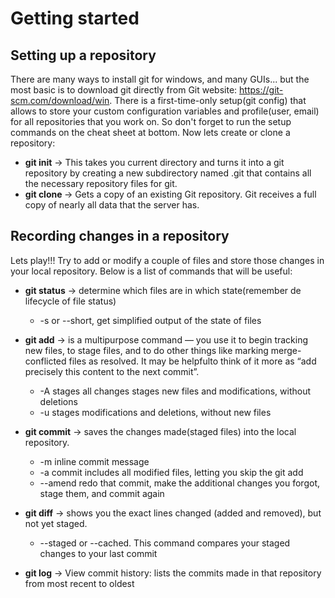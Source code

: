 # Getting started
## Setting up a repository
There are many ways to install git for windows, and many GUIs... but the most basic is to download git directly from Git website: https://git-scm.com/download/win. There is a first-time-only setup(git config) that allows to store your custom configuration variables and profile(user, email) for all repositories that you work on. So don't forget to run the setup commands on the cheat sheet at bottom. Now lets create or clone a repository:

- **git init** → This takes you current directory and turns it into a git repository by creating a new
subdirectory named .git that contains all the necessary repository files for git.
- **git clone <url>** → Gets a copy of an existing Git repository. Git receives a full copy of nearly
all data that the server has.

## Recording changes in a repository
Lets play!!! Try to add or modify a couple of files and store those changes in your local repository. Below is a
list of commands that will be useful:

- **git status** → determine which files are in which state(remember de lifecycle of file status)

    - -s or --short, get simplified output of the state of files
- **git add** → is a multipurpose command — you use it to begin tracking new files, to stage
files, and to do other things like marking merge-conflicted files as resolved. It may be helpfulto think of it more as “add precisely this content to the next commit”.
    - -A stages all changes stages new files and modifications, without deletions
    - -u stages modifications and deletions, without new files
- **git commit** → saves the changes made(staged files) into the local repository.
    - -m inline commit message
    - -a commit includes all modified files, letting you skip the git add
    - --amend redo that commit, make the additional changes you forgot, stage them, and commit again
- **git diff** → shows you the exact lines changed (added and removed), but not yet staged.
    - --staged or --cached. This command compares your staged changes to your last commit
- **git log** → View commit history: lists the commits made in that repository from most recent to
oldest


